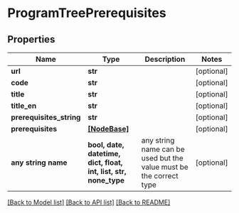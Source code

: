 # ProgramTreePrerequisites


## Properties
Name | Type | Description | Notes
------------ | ------------- | ------------- | -------------
**url** | **str** |  | [optional] 
**code** | **str** |  | [optional] 
**title** | **str** |  | [optional] 
**title_en** | **str** |  | [optional] 
**prerequisites_string** | **str** |  | [optional] 
**prerequisites** | [**[NodeBase]**](NodeBase.md) |  | [optional] 
**any string name** | **bool, date, datetime, dict, float, int, list, str, none_type** | any string name can be used but the value must be the correct type | [optional]

[[Back to Model list]](../README.md#documentation-for-models) [[Back to API list]](../README.md#documentation-for-api-endpoints) [[Back to README]](../README.md)


